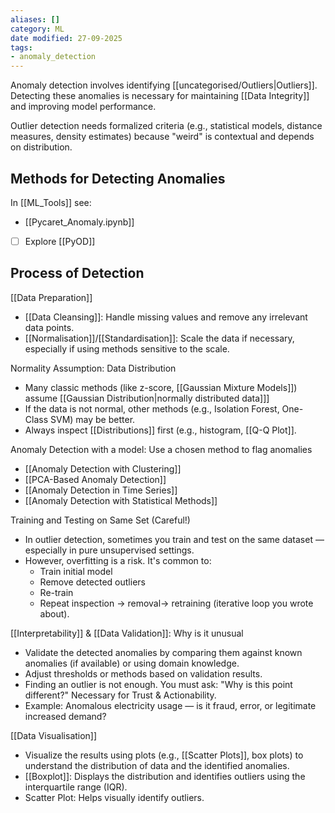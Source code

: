```yaml
---
aliases: []
category: ML
date modified: 27-09-2025
tags:
- anomaly_detection
---
```

Anomaly detection involves identifying [[uncategorised/Outliers|Outliers]]. Detecting these anomalies is necessary for maintaining [[Data Integrity]] and improving model performance.

Outlier detection needs formalized criteria (e.g., statistical models, distance measures, density estimates) because "weird" is contextual and depends on distribution.
## Methods for Detecting Anomalies

In [[ML_Tools]] see: 
- [[Pycaret_Anomaly.ipynb]]
- [ ] Explore [[PyOD]]
## Process of Detection

[[Data Preparation]]
   - [[Data Cleansing]]: Handle missing values and remove any irrelevant data points.
   - [[Normalisation]]/[[Standardisation]]: Scale the data if necessary, especially if using methods sensitive to the scale.

Normality Assumption: Data Distribution
- Many classic methods (like z-score, [[Gaussian Mixture Models]]) assume [[Gaussian Distribution|normally distributed data]]]
- If the data is not normal, other methods (e.g., Isolation Forest, One-Class SVM) may be better.
- Always inspect [[Distributions]] first (e.g., histogram, [[Q-Q Plot]].

Anomaly Detection with a model: Use a chosen method to flag anomalies
- [[Anomaly Detection with Clustering]]
- [[PCA-Based Anomaly Detection]]
- [[Anomaly Detection in Time Series]]
- [[Anomaly Detection with Statistical Methods]]

Training and Testing on Same Set (Careful!)
- In outlier detection, sometimes you train and test on the same dataset — especially in pure unsupervised settings.
- However, overfitting is a risk. It's common to:
  - Train initial model
  - Remove detected outliers
  - Re-train
  - Repeat inspection -> removal-> retraining (iterative loop you wrote about).

[[Interpretability]] & [[Data Validation]]: Why is it unusual
   - Validate the detected anomalies by comparing them against known anomalies (if available) or using domain knowledge.
   - Adjust thresholds or methods based on validation results.
   - Finding an outlier is not enough. You must ask: "Why is this point different?" Necessary for Trust & Actionability.
  - Example: Anomalous electricity usage — is it fraud, error, or legitimate increased demand?

[[Data Visualisation]]
- Visualize the results using plots (e.g., [[Scatter Plots]], box plots) to understand the distribution of data and the identified anomalies.
- [[Boxplot]]: Displays the distribution and identifies outliers using the interquartile range (IQR).
- Scatter Plot: Helps visually identify outliers.